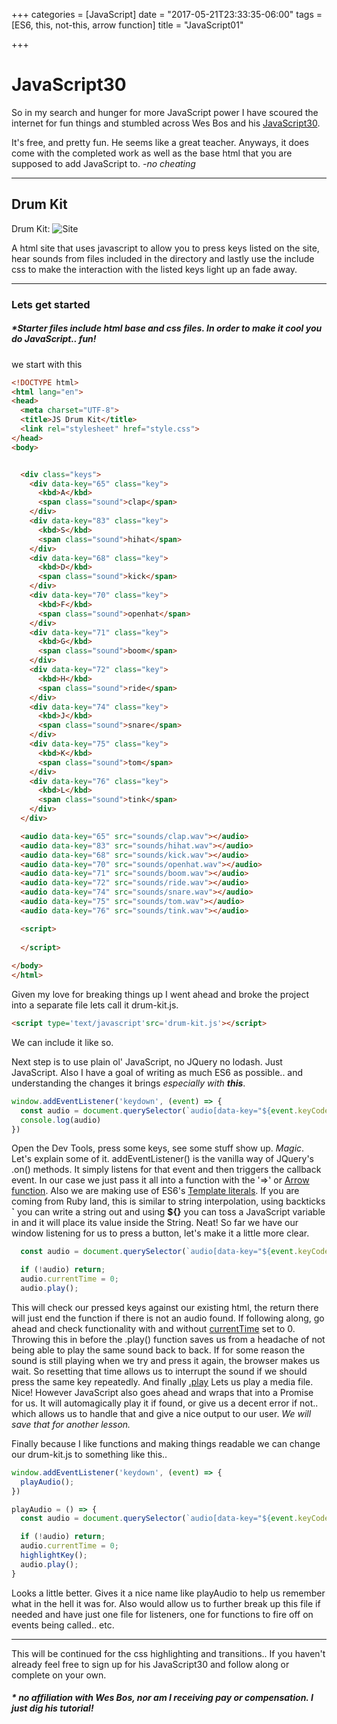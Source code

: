 +++
categories = [JavaScript]
date = "2017-05-21T23:33:35-06:00"
tags = [ES6, this, not-this, arrow function]
title = "JavaScript01"

+++

# JavaScript30

So in my search and hunger for more JavaScript power I have scoured the internet for fun things and stumbled across Wes Bos and his [JavaScript30](https://javascript30.com/).

It's free, and pretty fun. He seems like a great teacher. Anyways, it does come with the completed work as well as the base html that you are supposed to add JavaScript to. *-no cheating*

---
## Drum Kit

Drum Kit:
![Site](/images/content/drumkit/site.jpg)

A html site that uses javascript to allow you to press keys listed on the site, hear sounds from files included in the directory and lastly use the include css to make the interaction with the listed keys light up an fade away.

---

### Lets get started

##### *Starter files include html base and css files. In order to make it cool you do JavaScript.. fun!

we start with this
``` html
<!DOCTYPE html>
<html lang="en">
<head>
  <meta charset="UTF-8">
  <title>JS Drum Kit</title>
  <link rel="stylesheet" href="style.css">
</head>
<body>


  <div class="keys">
    <div data-key="65" class="key">
      <kbd>A</kbd>
      <span class="sound">clap</span>
    </div>
    <div data-key="83" class="key">
      <kbd>S</kbd>
      <span class="sound">hihat</span>
    </div>
    <div data-key="68" class="key">
      <kbd>D</kbd>
      <span class="sound">kick</span>
    </div>
    <div data-key="70" class="key">
      <kbd>F</kbd>
      <span class="sound">openhat</span>
    </div>
    <div data-key="71" class="key">
      <kbd>G</kbd>
      <span class="sound">boom</span>
    </div>
    <div data-key="72" class="key">
      <kbd>H</kbd>
      <span class="sound">ride</span>
    </div>
    <div data-key="74" class="key">
      <kbd>J</kbd>
      <span class="sound">snare</span>
    </div>
    <div data-key="75" class="key">
      <kbd>K</kbd>
      <span class="sound">tom</span>
    </div>
    <div data-key="76" class="key">
      <kbd>L</kbd>
      <span class="sound">tink</span>
    </div>
  </div>

  <audio data-key="65" src="sounds/clap.wav"></audio>
  <audio data-key="83" src="sounds/hihat.wav"></audio>
  <audio data-key="68" src="sounds/kick.wav"></audio>
  <audio data-key="70" src="sounds/openhat.wav"></audio>
  <audio data-key="71" src="sounds/boom.wav"></audio>
  <audio data-key="72" src="sounds/ride.wav"></audio>
  <audio data-key="74" src="sounds/snare.wav"></audio>
  <audio data-key="75" src="sounds/tom.wav"></audio>
  <audio data-key="76" src="sounds/tink.wav"></audio>

  <script>
  
  </script>
  
</body>
</html>

```

Given my love for breaking things up I went ahead and broke the project into a separate file lets call it drum-kit.js.

``` html
<script type='text/javascript'src='drum-kit.js'></script>
```
We can include it like so.

Next step is to use plain ol' JavaScript, no JQuery no lodash. Just JavaScript. Also I have a goal of writing as much ES6 as possible.. and understanding the changes it brings *especially with **this***.

``` javascript
window.addEventListener('keydown', (event) => {
  const audio = document.querySelector(`audio[data-key="${event.keyCode}"]`);
  console.log(audio)
})
```

Open the Dev Tools, press some keys, see some stuff show up. *Magic*.
Let's explain some of it. addEventListener() is the vanilla way of JQuery's .on() methods. It simply listens for that event and then triggers the callback event. In our case we just pass it all into a function with the '=>' or [Arrow function](https://developer.mozilla.org/en-US/docs/Web/JavaScript/Reference/Functions/Arrow_functions). Also we are making use of ES6's [Template literals](https://developer.mozilla.org/en-US/docs/Web/JavaScript/Reference/Template_literals). If you are coming from Ruby land, this is similar to string interpolation, using backticks **`** you can write a string out and using **${}** you can toss a JavaScript variable in and it will place its value inside the String. Neat! 
So far we have our window listening for us to press a button, let's make it a little more clear.

``` javascript
  const audio = document.querySelector(`audio[data-key="${event.keyCode}"]`);

  if (!audio) return;
  audio.currentTime = 0;
  audio.play();
```

This will check our pressed keys against our existing html, the return there will just end the function if there is not an audio found. If following along, go ahead and check functionality with and without [currentTime](https://developer.mozilla.org/en-US/docs/Web/API/AudioContext/currentTime) set to 0. Throwing this in before the .play() function saves us from a headache of not being able to play the same sound back to back. If for some reason the sound is still playing when we try and press it again, the browser makes us wait. So resetting that time allows us to interrupt the sound if we should press the same key repeatedly. And finally [.play](https://developer.mozilla.org/en-US/docs/Web/API/HTMLMediaElement/play) Lets us play a media file. Nice! However JavaScript also goes ahead and wraps that into a Promise for us. It will automagically play it if found, or give us a decent error if not.. which allows us to handle that and give a nice output to our user. *We will save that for another lesson.*

Finally because I like functions and making things readable we can change our drum-kit.js to something like this..

``` javascript
window.addEventListener('keydown', (event) => {
  playAudio();
})

playAudio = () => {
  const audio = document.querySelector(`audio[data-key="${event.keyCode}"]`);

  if (!audio) return;
  audio.currentTime = 0;
  highlightKey();
  audio.play();
}
```

Looks a little better. Gives it a nice name like playAudio to help us remember what in the hell it was for. Also would allow us to further break up this file if needed and have just one file for listeners, one for functions to fire off on events being called.. etc.

---

This will be continued for the css highlighting and transitions..
If you haven't already feel free to sign up for his JavaScript30 and follow along or complete on your own.

##### * no affiliation with Wes Bos, nor am I receiving pay or compensation. I just dig his tutorial!